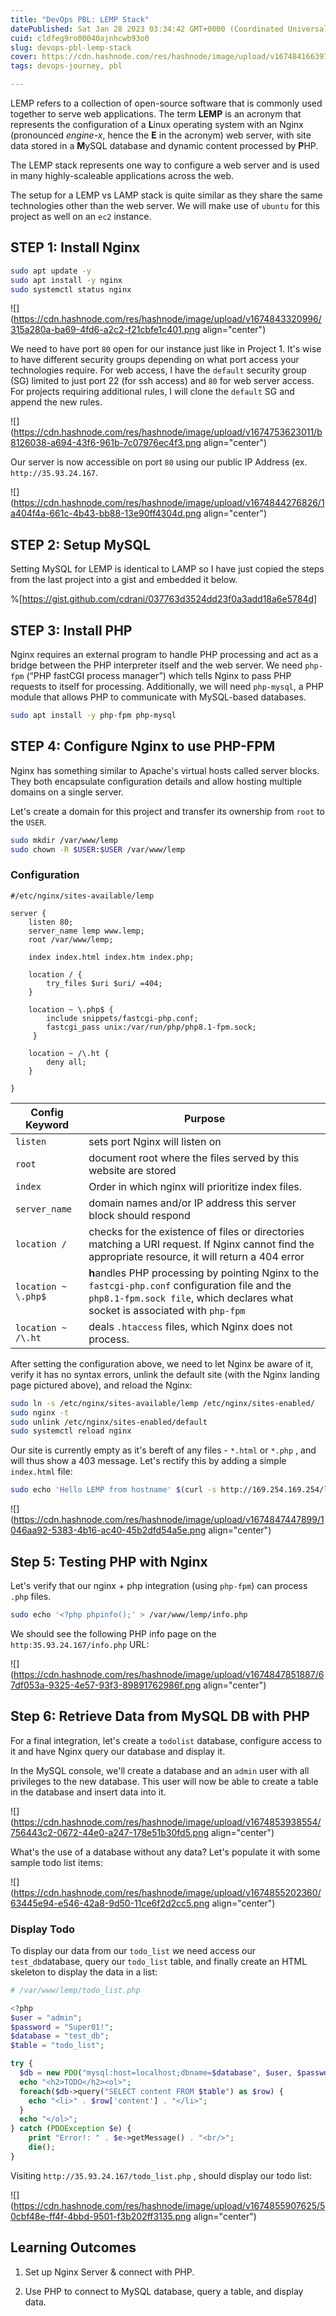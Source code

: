 ```yaml
---
title: "DevOps PBL: LEMP Stack"
datePublished: Sat Jan 28 2023 03:34:42 GMT+0000 (Coordinated Universal Time)
cuid: cldfeg9ro00040ajnhcwb93o0
slug: devops-pbl-lemp-stack
cover: https://cdn.hashnode.com/res/hashnode/image/upload/v1674841663978/155aa4e9-6044-4ba2-a11b-b54860a0bf0e.png
tags: devops-journey, pbl

---
```


LEMP refers to a collection of open-source software that is commonly used together to serve web applications. The term **LEMP** is an acronym that represents the configuration of a **L**inux operating system with an Nginx (pronounced *engine-x*, hence the **E** in the acronym) web server, with site data stored in a **M**ySQL database and dynamic content processed by **P**HP.

The LEMP stack represents one way to configure a web server and is used in many highly-scaleable applications across the web.

The setup for a LEMP vs LAMP stack is quite similar as they share the same technologies other than the web server. We will make use of `ubuntu` for this project as well on an `ec2` instance.

## STEP 1: Install Nginx

```bash
sudo apt update -y
sudo apt install -y nginx
sudo systemctl status nginx
```

![](https://cdn.hashnode.com/res/hashnode/image/upload/v1674843320996/315a280a-ba69-4fd6-a2c2-f21cbfe1c401.png align="center")

We need to have port `80` open for our instance just like in Project 1. It's wise to have different security groups depending on what port access your technologies require. For web access, I have the `default` security group (SG) limited to just port 22 (for ssh access) and `80` for web server access. For projects requiring additional rules, I will clone the `default` SG and append the new rules.

![](https://cdn.hashnode.com/res/hashnode/image/upload/v1674753623011/b8126038-a694-43f6-961b-7c07976ec4f3.png align="center")

Our server is now accessible on port `80` using our public IP Address (ex. `http://35.93.24.167`.

![](https://cdn.hashnode.com/res/hashnode/image/upload/v1674844276826/1a404f4a-661c-4b43-bb88-13e90ff4304d.png align="center")

## STEP 2: Setup MySQL

Setting MySQL for LEMP is identical to LAMP so I have just copied the steps from the last project into a gist and embedded it below.

%[https://gist.github.com/cdrani/037763d3524dd23f0a3add18a6e5784d] 

## STEP 3: Install PHP

Nginx requires an external program to handle PHP processing and act as a bridge between the PHP interpreter itself and the web server. We need `php-fpm` (“PHP fastCGI process manager”) which tells Nginx to pass PHP requests to itself for processing. Additionally, we will need `php-mysql`, a PHP module that allows PHP to communicate with MySQL-based databases.

```bash
sudo apt install -y php-fpm php-mysql
```

## STEP 4: Configure Nginx to use PHP-FPM

Nginx has something similar to Apache's virtual hosts called server blocks. They both encapsulate configuration details and allow hosting multiple domains on a single server.

Let's create a domain for this project and transfer its ownership from `root` to the `USER`.

```bash
sudo mkdir /var/www/lemp
sudo chown -R $USER:$USER /var/www/lemp
```

### Configuration

```nginx
#/etc/nginx/sites-available/lemp

server {
    listen 80;
    server_name lemp www.lemp;
    root /var/www/lemp;

    index index.html index.htm index.php;

    location / {
        try_files $uri $uri/ =404;
    }

    location ~ \.php$ {
        include snippets/fastcgi-php.conf;
        fastcgi_pass unix:/var/run/php/php8.1-fpm.sock;
     }

    location ~ /\.ht {
        deny all;
    }

}
```

| Config Keyword | Purpose |
| --- | --- |
| `listen` | sets port Nginx will listen on |
| `root` | document root where the files served by this website are stored |
| `index` | Order in which nginx will prioritize index files. |
| `server_name` | domain names and/or IP address this server block should respond |
| `location /` | checks for the existence of files or directories matching a URI request. If Nginx cannot find the appropriate resource, it will return a 404 error |
| `location ~ \.php$` | **h**andles PHP processing by pointing Nginx to the `fastcgi-php.conf` configuration file and the `php8.1-fpm.sock file`, which declares what socket is associated with `php-fpm` |
| `location ~ /\.ht` | deals `.htaccess` files, which Nginx does not process. |

After setting the configuration above, we need to let Nginx be aware of it, verify it has no syntax errors, unlink the default site (with the Nginx landing page pictured above), and reload the Nginx:

```bash
sudo ln -s /etc/nginx/sites-available/lemp /etc/nginx/sites-enabled/
sudo nginx -t
sudo unlink /etc/nginx/sites-enabled/default
sudo systemctl reload nginx
```

Our site is currently empty as it's bereft of any files - `*.html` or `*.php` , and will thus show a 403 message. Let's rectify this by adding a simple `index.html` file:

```bash
sudo echo 'Hello LEMP from hostname' $(curl -s http://169.254.169.254/latest/meta-data/public-hostname) 'with public IP' $(curl -s http://169.254.169.254/latest/meta-data/public-ipv4) > /var/www/lemp/index.html
```

![](https://cdn.hashnode.com/res/hashnode/image/upload/v1674847447899/1046aa92-5383-4b16-ac40-45b2dfd54a5e.png align="center")

## Step 5: Testing PHP with Nginx

Let's verify that our nginx + php integration (using `php-fpm`) can process `.php` files.

```bash
sudo echo '<?php phpinfo();' > /var/www/lemp/info.php
```

We should see the following PHP info page on the `http:35.93.24.167/info.php` URL:

![](https://cdn.hashnode.com/res/hashnode/image/upload/v1674847851887/67df053a-9325-4e57-93f3-89891762986f.png align="center")

## Step 6: Retrieve Data from MySQL DB with PHP

For a final integration, let's create a `todolist` database, configure access to it and have Nginx query our database and display it.

In the MySQL console, we'll create a database and an `admin` user with all privileges to the new database. This user will now be able to create a table in the database and insert data into it.

![](https://cdn.hashnode.com/res/hashnode/image/upload/v1674853938554/756443c2-0672-44e0-a247-178e51b30fd5.png align="center")

What's the use of a database without any data? Let's populate it with some sample todo list items:

![](https://cdn.hashnode.com/res/hashnode/image/upload/v1674855202360/63445e94-e546-42a8-9d50-11ce6f2d2cc5.png align="center")

### Display Todo

To display our data from our `todo_list` we need access our `test_db`database, query our `todo_list` table, and finally create an HTML skeleton to display the data in a list:

```php
# /var/www/lemp/todo_list.php

<?php
$user = "admin";
$password = "Super01!";
$database = "test_db";
$table = "todo_list";

try {
  $db = new PDO("mysql:host=localhost;dbname=$database", $user, $password);
  echo "<h2>TODO</h2><ol>";
  foreach($db->query("SELECT content FROM $table") as $row) {
    echo "<li>" . $row['content'] . "</li>";
  }
  echo "</ol>";
} catch (PDOException $e) {
    print "Error!: " . $e->getMessage() . "<br/>";
    die();
}
```

Visiting `http://35.93.24.167/todo_list.php` , should display our todo list:

![](https://cdn.hashnode.com/res/hashnode/image/upload/v1674855907625/50cbf48e-ff4f-4bbd-9501-f3b202ff3135.png align="center")

## Learning Outcomes

1. Set up Nginx Server & connect with PHP.
    
2. Use PHP to connect to MySQL database, query a table, and display data.